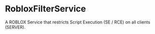 # RobloxFilterService
A ROBLOX Service that restricts Script Execution (SE / RCE) on all clients (SERVER).
